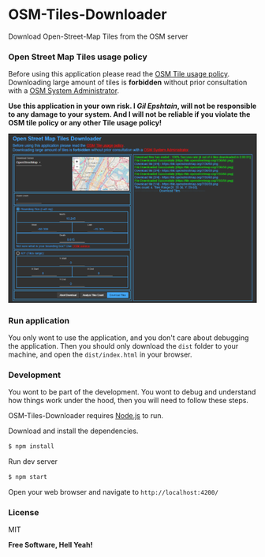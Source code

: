 # OSM-Tiles-Downloader
Download Open-Street-Map Tiles from the OSM server

### Open Street Map Tiles usage policy
Before using this application please read the [OSM Tile usage policy][lnk1]. 
Downloading large amount of tiles is **forbidden** without prior consultation with a [OSM System Administrator][lnk2].

**Use this application in your own risk. I *Gil Epshtain*, will not be responsible to any damage to your system. And I will not be reliable if you violate the OSM tile policy or any other Tile usage policy!**

![preview](https://raw.githubusercontent.com/Gil-Epshtain/OSM-Tiles-Downloader/master/snapshot.png)

### Run application
You only wont to use the application, and you don't care about debugging the application.
Then you should only download the `dist` folder to your machine, and open the `dist/index.html` in your browser.

### Development
You wont to be part of the development. You wont to debug and understand how things work under the hood, then you will need to follow these steps.

OSM-Tiles-Downloader requires [Node.js](https://nodejs.org/) to run.

 Download and install the dependencies.
```sh
$ npm install
```

Run dev server
```sh
$ npm start
```

Open your web browser and navigate to `http://localhost:4200/`

### License
MIT

**Free Software, Hell Yeah!**

  [lnk1]: <https://wiki.openstreetmap.org/wiki/Tile_usage_policy>
  [lnk2]: <https://wiki.openstreetmap.org/wiki/System_Administrators>
  